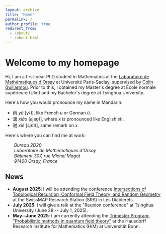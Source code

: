 ```yaml
---
layout: archive
title: "Home"
permalink: /
author_profile: true
redirect_from:
  - /about/
  - /about.html
---
```


# Welcome to my homepage

Hi, I am a first-year PhD student in Mathematics at the [Laboratoire de Mathématiques d'Orsay](https://www.imo.universite-paris-saclay.fr) at Université Paris-Saclay, supervised by [Colin Guillarmou](https://www.imo.universite-paris-saclay.fr/~colin.guillarmou/). Prior to this, I obtained my Master's degree at École normale supérieure (Ulm) and my Bachelor's degree at Tsinghua University.

Here's how you would pronounce my name in Mandarin:

- 雨 _yǔ_ [y˨˩], like French _u_ or German _ü_.
- 潇 _xiāo_ [ɕjaʊ̯˥], where _x_ is pronounced like English _sh_.
- 谢 _xiè_ [ɕjɛ˥˩], same remark on _x_.

Here's where you can find me at work:

<address style="margin-left: 2em">
  Bureau 2D20<br />
  Laboratoire de Mathématiques d'Orsay<br />
  Bâtiment 307, rue Michel Magat<br />
  91400 Orsay, France
</address>

## News

- **August 2025**: I will be attending the conference [Intersections of Topological Recursion, Conformal Field Theory, and Random Geometry](https://indico.global/event/9647/) at the SwissMAP Research Station (SRS) in Les Diablerets.
- **July 2025**: I will give a talk at the "Reunion conference" at Tsinghua University (June 28 -- July 1, 2025).
- **May--June 2025**: I am currently attending the [Trimester Program: "Probabilistic methods in quantum field theory"](https://www.mathematics.uni-bonn.de/him/programs/current-trimester-program/probalilistic-methods-in-quantum-field-theory) at the Hausdorff Research Institute for Mathematics (HIM) at Universität Bonn.
